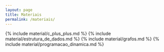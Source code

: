 ```yaml
---
layout: page
title: Materiais
permalink: /materiais/
---
```


{% include material/c_plus_plus.md %}
{% include material/estrutura_de_dados.md %}
{% include material/grafos.md %}
{% include material/programacao_dinamica.md %}
